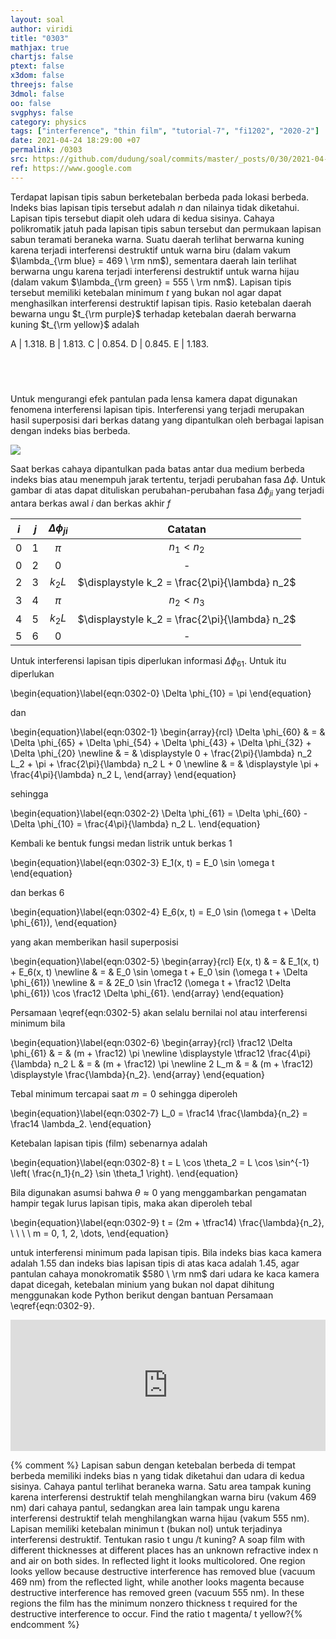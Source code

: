 ```yaml
---
layout: soal
author: viridi
title: "0303"
mathjax: true
chartjs: false
ptext: false
x3dom: false
threejs: false
3dmol: false
oo: false
svgphys: false
category: physics
tags: ["interference", "thin film", "tutorial-7", "fi1202", "2020-2"]
date: 2021-04-24 18:29:00 +07
permalink: /0303
src: https://github.com/dudung/soal/commits/master/_posts/0/30/2021-04-24-elementary-physics-tutorial-7-3.md
ref: https://www.google.com
---
```

Terdapat lapisan tipis sabun berketebalan berbeda pada lokasi berbeda. Indeks bias lapisan tipis tersebut adalah $n$ dan nilainya tidak diketahui. Lapisan tipis tersebut diapit oleh udara di kedua sisinya. Cahaya polikromatik jatuh pada lapisan tipis sabun tersebut dan permukaan lapisan sabun teramati beraneka warna. Suatu daerah terlihat berwarna kuning karena terjadi interferensi destruktif untuk warna biru (dalam vakum $\lambda_{\rm blue} = 469 \ \rm nm$), sementara daerah lain terlihat berwarna ungu karena terjadi interferensi destruktif untuk warna hijau (dalam vakum $\lambda_{\rm green} = 555 \ \rm nm$). Lapisan tipis tersebut memiliki ketebalan minimum $t$ yang bukan nol agar dapat menghasilkan interferensi destruktif lapisan tipis. Rasio ketebalan daerah bewarna ungu $t_{\rm purple}$ terhadap ketebalan daerah berwarna kuning $t_{\rm yellow}$ adalah

A | $1.318$.
B | $1.813$.
C | $0.854$.
D | $0.845$.
E | $1.183$.


## &nbsp;
Untuk mengurangi efek pantulan pada lensa kamera dapat digunakan fenomena interferensi lapisan tipis. Interferensi yang terjadi merupakan hasil superposisi dari berkas datang yang dipantulkan oleh berbagai lapisan dengan indeks bias berbeda.

![]({{site.baseurl}}/assets/img/0/30/0302.png)

Saat berkas cahaya dipantulkan pada batas antar dua medium berbeda indeks bias atau menempuh jarak tertentu, terjadi perubahan fasa $\Delta \phi$. Untuk gambar di atas dapat dituliskan perubahan-perubahan fasa $\Delta \phi_{ji}$ yang terjadi antara berkas awal $i$ dan berkas akhir $f$

$i$ | $j$ | $\Delta \phi_{ji}$ | Catatan
:-: | :-: | :-: | :-:
0 | 1 | $\pi$ | $n_1 < n_2$
0 | 2 | 0 | -
2 | 3 | $k_2 L$ | $\displaystyle k_2 = \frac{2\pi}{\lambda} n_2$
3 | 4 | $\pi$ | $n_2 < n_3$
4 | 5 | $k_2 L$ | $\displaystyle k_2 = \frac{2\pi}{\lambda} n_2$
5 | 6 | 0 | -

Untuk interferensi lapisan tipis diperlukan informasi $\Delta \phi_{61}$. Untuk itu diperlukan

\begin{equation}\label{eqn:0302-0}
\Delta \phi_{10} = \pi
\end{equation}

dan

\begin{equation}\label{eqn:0302-1}
\begin{array}{rcl}
\Delta \phi_{60} & = & \Delta \phi_{65} + \Delta \phi_{54} + \Delta \phi_{43} + \Delta \phi_{32} + \Delta \phi_{20} \newline
& = & \displaystyle 0 + \frac{2\pi}{\lambda} n_2 L_2 + \pi + \frac{2\pi}{\lambda} n_2 L + 0 \newline
& = & \displaystyle \pi + \frac{4\pi}{\lambda} n_2 L,
\end{array}
\end{equation}

sehingga

\begin{equation}\label{eqn:0302-2}
\Delta \phi_{61} = \Delta \phi_{60} - \Delta \phi_{10} = \frac{4\pi}{\lambda} n_2 L.
\end{equation}

Kembali ke bentuk fungsi medan listrik untuk berkas $1$

\begin{equation}\label{eqn:0302-3}
E_1(x, t) = E_0 \sin \omega t
\end{equation}

dan berkas $6$

\begin{equation}\label{eqn:0302-4}
E_6(x, t) = E_0 \sin (\omega t + \Delta \phi_{61}),
\end{equation}

yang akan memberikan hasil superposisi

\begin{equation}\label{eqn:0302-5}
\begin{array}{rcl}
E(x, t) & = & E_1(x, t) + E_6(x, t) \newline
& = & E_0 \sin \omega t + E_0 \sin (\omega t + \Delta \phi_{61}) \newline
& = & 2E_0 \sin \frac12 (\omega t + \frac12 \Delta \phi_{61}) \cos \frac12 \Delta \phi_{61}.
\end{array}
\end{equation}

Persamaan \eqref{eqn:0302-5} akan selalu bernilai nol atau interferensi minimum bila

\begin{equation}\label{eqn:0302-6}
\begin{array}{rcl}
\frac12 \Delta \phi_{61} & = & (m + \frac12) \pi \newline
\displaystyle \tfrac12 \frac{4\pi}{\lambda} n_2 L & = & (m + \frac12) \pi \newline
2 L_m & = & (m + \frac12) \displaystyle \frac{\lambda}{n_2}.
\end{array}
\end{equation}

Tebal minimum tercapai saat $m = 0$ sehingga diperoleh

\begin{equation}\label{eqn:0302-7}
L_0 = \frac14 \frac{\lambda}{n_2} = \frac14 \lambda_2.
\end{equation}

Ketebalan lapisan tipis (film) sebenarnya adalah

\begin{equation}\label{eqn:0302-8}
t = L \cos \theta_2 = L \cos \sin^{-1} \left( \frac{n_1}{n_2} \sin \theta_1 \right).
\end{equation}

Bila digunakan asumsi bahwa $\theta \approx 0$ yang menggambarkan pengamatan hampir tegak lurus lapisan tipis, maka akan diperoleh tebal

\begin{equation}\label{eqn:0302-9}
t = (2m + \tfrac14) \frac{\lambda}{n_2}, \ \ \ \ m = 0, 1, 2, \dots,
\end{equation}

untuk interferensi minimum pada lapisan tipis.
Bila indeks bias kaca kamera adalah $1.55$ dan indeks bias lapisan tipis di atas kaca adalah $1.45$, agar pantulan cahaya monokromatik $580 \ \rm nm$ dari udara ke kaca kamera dapat dicegah, ketebalan minium yang bukan nol dapat dihitung menggunakan kode Python berikut dengan bantuan Persamaan \eqref{eqn:0302-9}.

<iframe src="https://trinket.io/embed/python/66e9a4e38c" width="100%" height="210" frameborder="0" marginwidth="0" marginheight="0" allowfullscreen></iframe>

{% comment %}
Lapisan sabun dengan ketebalan berbeda di tempat berbeda memiliki indeks bias n yang tidak diketahui dan udara di kedua sisinya. Cahaya pantul terlihat beraneka warna. Satu area tampak kuning karena interferensi destruktif telah menghilangkan warna biru (vakum 469 nm) dari cahaya pantul, sedangkan area lain tampak ungu karena interferensi destruktif telah menghilangkan warna hijau (vakum 555 nm). Lapisan memiliki ketebalan minimun t (bukan nol) untuk terjadinya interferensi destruktif. Tentukan rasio t ungu /t kuning?
A soap film with different thicknesses at different places has an unknown refractive index n and air on both sides. In reflected light it looks multicolored. One region looks yellow because destructive interference has removed blue (vacuum 469 nm) from the reflected light, while another looks magenta because destructive interference has removed green (vacuum 555 nm). In these regions the film has the minimum nonzero thickness t required for the destructive interference to occur. Find the ratio t magenta/ t yellow?{% endcomment %}
